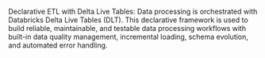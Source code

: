 Declarative ETL with Delta Live Tables: Data processing is orchestrated with Databricks Delta Live Tables (DLT). This declarative framework is used to build reliable, maintainable, and testable data processing workflows with built-in data quality management, incremental loading, schema evolution, and automated error handling.
